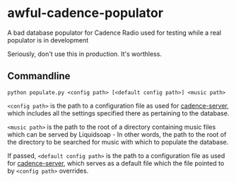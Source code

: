 # awful-cadence-populator
A bad database populator for Cadence Radio used for testing while a real populator is in development

Seriously, don't use this in production. It's worthless.

## Commandline

`python populate.py <config path> [<default config path>] <music path>`

`<config path>` is the path to a configuration file as used for [cadence-server](https://github.com/za419/cadence-server), which includes all the settings specified there as pertaining to the database.

`<music path>` is the path to the root of a directory containing music files which can be served by Liquidsoap - In other words, the path to the root of the directory to be searched for music with which to populate the database.

If passed, `<default config path>` is the path to a configuration file as used for [cadence-server](https://github.com/za419/cadence-server), which serves as a default file which the file pointed to by `<config path>` overrides.
